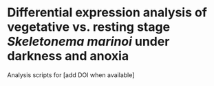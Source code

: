 # Differential expression analysis of vegetative vs. resting stage _Skeletonema marinoi_ under darkness and anoxia

Analysis scripts for [add DOI when available]

